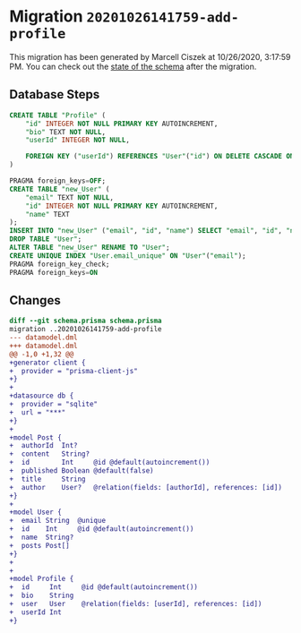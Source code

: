 # Migration `20201026141759-add-profile`

This migration has been generated by Marcell Ciszek at 10/26/2020, 3:17:59 PM.
You can check out the [state of the schema](./schema.prisma) after the migration.

## Database Steps

```sql
CREATE TABLE "Profile" (
    "id" INTEGER NOT NULL PRIMARY KEY AUTOINCREMENT,
    "bio" TEXT NOT NULL,
    "userId" INTEGER NOT NULL,

    FOREIGN KEY ("userId") REFERENCES "User"("id") ON DELETE CASCADE ON UPDATE CASCADE
)

PRAGMA foreign_keys=OFF;
CREATE TABLE "new_User" (
    "email" TEXT NOT NULL,
    "id" INTEGER NOT NULL PRIMARY KEY AUTOINCREMENT,
    "name" TEXT
);
INSERT INTO "new_User" ("email", "id", "name") SELECT "email", "id", "name" FROM "User";
DROP TABLE "User";
ALTER TABLE "new_User" RENAME TO "User";
CREATE UNIQUE INDEX "User.email_unique" ON "User"("email");
PRAGMA foreign_key_check;
PRAGMA foreign_keys=ON
```

## Changes

```diff
diff --git schema.prisma schema.prisma
migration ..20201026141759-add-profile
--- datamodel.dml
+++ datamodel.dml
@@ -1,0 +1,32 @@
+generator client {
+  provider = "prisma-client-js"
+}
+
+datasource db {
+  provider = "sqlite"
+  url = "***"
+}
+
+model Post {
+  authorId  Int?
+  content   String?
+  id        Int     @id @default(autoincrement())
+  published Boolean @default(false)
+  title     String
+  author    User?   @relation(fields: [authorId], references: [id])
+}
+
+model User {
+  email String  @unique
+  id    Int     @id @default(autoincrement())
+  name  String?
+  posts Post[]
+}
+
+
+model Profile {
+  id     Int     @id @default(autoincrement())
+  bio    String
+  user   User    @relation(fields: [userId], references: [id])
+  userId Int
+}
```


